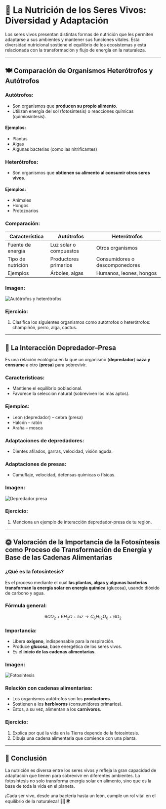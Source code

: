 # 🌱 La Nutrición de los Seres Vivos: Diversidad y Adaptación

Los seres vivos presentan distintas formas de nutrición que les permiten adaptarse a sus ambientes y mantener sus funciones vitales. Esta diversidad nutricional sostiene el equilibrio de los ecosistemas y está relacionada con la transformación y flujo de energía en la naturaleza.

---
## 🍽️ Comparación de Organismos Heterótrofos y Autótrofos

### Autótrofos:
- Son organismos que **producen su propio alimento**.
- Utilizan energía del sol (fotosíntesis) o reacciones químicas (quimiosíntesis).

#### Ejemplos:
- Plantas
- Algas
- Algunas bacterias (como las nitrificantes)

### Heterótrofos:
- Son organismos que **obtienen su alimento al consumir otros seres vivos**.

#### Ejemplos:
- Animales
- Hongos
- Protozoarios

### Comparación:
| Característica       | Autótrofos                  | Heterótrofos               |
|----------------------|-----------------------------|----------------------------|
| Fuente de energía    | Luz solar o compuestos      | Otros organismos           |
| Tipo de nutrición    | Productores primarios       | Consumidores o descomponedores |
| Ejemplos             | Árboles, algas              | Humanos, leones, hongos    |

### Imagen:
![Autótrofos y heterótrofos](https://www.todamateria.com/wp-content/uploads/2019/02/autotrofos-heterotrofos-e1551399136167.jpg)

### Ejercicio:
1. Clasifica los siguientes organismos como autótrofos o heterótrofos: champiñón, perro, alga, cactus.

---
## 🐾 La Interacción Depredador–Presa

Es una relación ecológica en la que un organismo (**depredador**) **caza y consume** a otro (**presa**) para sobrevivir.

### Características:
- Mantiene el equilibrio poblacional.
- Favorece la selección natural (sobreviven los más aptos).

### Ejemplos:
- León (depredador) – cebra (presa)
- Halcón – ratón
- Araña – mosca

### Adaptaciones de depredadores:
- Dientes afilados, garras, velocidad, visión aguda.

### Adaptaciones de presas:
- Camuflaje, velocidad, defensas químicas o físicas.

### Imagen:
![Depredador presa](https://upload.wikimedia.org/wikipedia/commons/4/4b/Food_chain.svg)

### Ejercicio:
1. Menciona un ejemplo de interacción depredador-presa de tu región.

---
## 🌞 Valoración de la Importancia de la Fotosíntesis como Proceso de Transformación de Energía y Base de las Cadenas Alimentarias

### ¿Qué es la fotosíntesis?
Es el proceso mediante el cual **las plantas, algas y algunas bacterias transforman la energía solar en energía química** (glucosa), usando dióxido de carbono y agua.

### Fórmula general:
$$ 6CO_2 + 6H_2O + luz → C_6H_{12}O_6 + 6O_2 $$

### Importancia:
- Libera **oxígeno**, indispensable para la respiración.
- Produce **glucosa**, base energética de los seres vivos.
- Es el **inicio de las cadenas alimentarias**.

### Imagen:
![Fotosíntesis](https://upload.wikimedia.org/wikipedia/commons/thumb/d/db/Photosynthesis.gif/600px-Photosynthesis.gif)

### Relación con cadenas alimentarias:
- Los organismos autótrofos son los **productores**.
- Sostienen a los **herbívoros** (consumidores primarios).
- Estos, a su vez, alimentan a los **carnívoros**.

### Ejercicio:
1. Explica por qué la vida en la Tierra depende de la fotosíntesis.
2. Dibuja una cadena alimentaria que comience con una planta.

---
## 🧠 Conclusión

La nutrición es diversa entre los seres vivos y refleja la gran capacidad de adaptación que tienen para sobrevivir en diferentes ambientes. La fotosíntesis no solo transforma energía solar en alimento, sino que es la base de toda la vida en el planeta.

¡Cada ser vivo, desde una bacteria hasta un león, cumple un rol vital en el equilibrio de la naturaleza! 🌾🦁🌍
